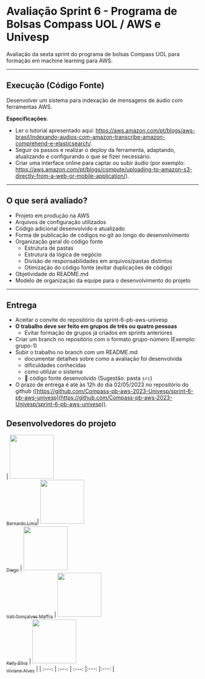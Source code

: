 # Avaliação Sprint 6 - Programa de Bolsas Compass UOL / AWS e Univesp

Avaliação da sexta sprint do programa de bolsas Compass UOL para formação em machine learning para AWS.

***

## Execução (Código Fonte)

Desenvolver um sistema para indexação de mensagens de áudio com ferramentas AWS.

**Especificações**:

* Ler o tutorial apresentado aqui: <https://aws.amazon.com/pt/blogs/aws-brasil/indexando-audios-com-amazon-transcribe-amazon-comprehend-e-elasticsearch/>.
* Seguir os passos e realizar o deploy da ferramenta, adaptando, atualizando e configurando o que se fizer necessário.
* Criar uma interface online para captar ou subir áudio (por exemplo: <https://aws.amazon.com/pt/blogs/compute/uploading-to-amazon-s3-directly-from-a-web-or-mobile-application/>).

***

## O que será avaliado?

* Projeto em produção na AWS
* Arquivos de configuração utilizados
* Código adicional desenvolvido e atualizado
* Forma de publicação de códigos no git ao longo do desenvolvimento
* Organização geral do código fonte
  * Estrutura de pastas
  * Estrutura da lógica de negócio
  * Divisão de responsabilidades em arquivos/pastas distintos
  * Otimização do código fonte (evitar duplicações de código)
* Objetividade do README.md
* Modelo de organização da equipe para o desenvolvimento do projeto

***

## Entrega

* Aceitar o convite do repositório da sprint-6-pb-aws-univesp
* **O trabalho deve ser feito em grupos de três ou quatro pessoas**
  * Evitar formação de grupos já criados em sprints anteriores
* Criar um branch no repositório com o formato grupo-número (Exemplo: grupo-1)
* Subir o trabalho no branch com um README.md
  * documentar detalhes sobre como a avaliação foi desenvolvida
  * dificuldades conhecidas
  * como utilizar o sistema
  * 🔨 código fonte desenvolvido (Sugestão: pasta `src`)
* O prazo de entrega é até às 12h do dia 02/05/2023 no repositório do github ([https://github.com/Compass-pb-aws-2023-Univesp/sprint-6-pb-aws-univesp](https://github.com/Compass-pb-aws-2023-Univesp/sprint-6-pb-aws-univesp)).

## Desenvolvedores do projeto

| [<img src="https://avatars.githubusercontent.com/u/81330043?v=4" width=115><br><sub>Bernardo Lima</sub>](https://github.com/belima93)| [<img src="https://avatars.githubusercontent.com/u/96358027?v=4"  width=115><br><sub>Diego</sub>](https://github.com/Diegox0301)
| [<img src="https://avatars.githubusercontent.com/u/124359272?v=4" width=115><br><sub>Irati Gonçalves Maffra</sub>](https://github.com/IratiMaffra)
| [<img src="https://avatars.githubusercontent.com/u/88354075?v=4" width=115><br><sub>Kelly Silva</sub>](https://github.com/KellyPLSilva) | [<img src="https://avatars.githubusercontent.com/u/117780664?v=4" width=115><br><sub>Viviane Alves</sub>](https://github.com/Vivianes86) |
| :---: | :---: | :---: |:---: |:---: |